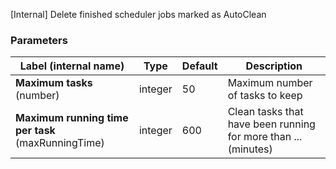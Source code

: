 
[Internal] Delete finished scheduler jobs marked as AutoClean

### Parameters
|Label (internal name)|Type|Default|Description|
|---|---|---|---|
|**Maximum tasks** (number)|integer|50|Maximum number of tasks to keep|
|**Maximum running time per task** (maxRunningTime)|integer|600|Clean tasks that have been running for more than ... (minutes)|





